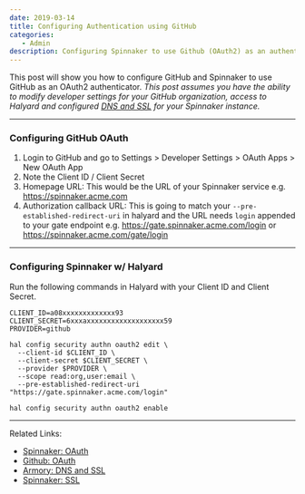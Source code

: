 ```yaml
---
date: 2019-03-14
title: Configuring Authentication using GitHub
categories:
   - Admin
description: Configuring Spinnaker to use Github (OAuth2) as an authenticator (authn)
---
```


This post will show you how to configure GitHub and Spinnaker to use GitHub as an OAuth2 authenticator.
_This post assumes you have the ability to modify developer settings for your GitHub organization, access to Halyard and configured [DNS and SSL](https://docs.armory.io/install-guide/dns-and-ssl/) for your Spinnaker instance._

***

### Configuring GitHub OAuth

1. Login to GitHub and go to Settings > Developer Settings > OAuth Apps > New OAuth App
2. Note the Client ID / Client Secret
3. Homepage URL: This would be the URL of your Spinnaker service e.g. https://spinnaker.acme.com
4. Authorization callback URL: This is going to match your `--pre-established-redirect-uri` in halyard and the URL needs `login` appended to your gate endpoint e.g. https://gate.spinnaker.acme.com/login  or https://spinnaker.acme.com/gate/login

***
### Configuring Spinnaker w/ Halyard

Run the following commands in Halyard with your Client ID and Client Secret.

```shell
CLIENT_ID=a08xxxxxxxxxxxxx93
CLIENT_SECRET=6xxxaxxxxxxxxxxxxxxxxxxx59
PROVIDER=github

hal config security authn oauth2 edit \
  --client-id $CLIENT_ID \
  --client-secret $CLIENT_SECRET \
  --provider $PROVIDER \
  --scope read:org,user:email \
  --pre-established-redirect-uri "https://gate.spinnaker.acme.com/login"

hal config security authn oauth2 enable
```
***
Related Links:
* [Spinnaker: OAuth](https://www.spinnaker.io/setup/security/authentication/oauth/)
* [Github: OAuth](https://help.github.com/en/articles/authorizing-oauth-apps)
* [Armory: DNS and SSL](https://docs.armory.io/install-guide/dns-and-ssl/)
* [Spinnaker: SSL](https://www.spinnaker.io/setup/security/authentication/ssl/)
